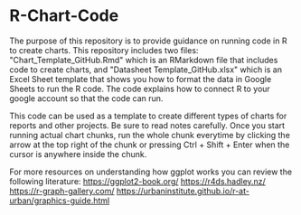 # R-Chart-Code
The purpose of this repository is to provide guidance on running code in R to create charts. This repository includes two files: "Chart_Template_GitHub.Rmd" which is an RMarkdown file that includes code to create charts, and "Datasheet Template_GitHub.xlsx" which is an Excel Sheet template that shows you how to format the data in Google Sheets to run the R code. The code explains how to connect R to your google account so that the code can run.

This code can be used as a template to create different types of charts for reports and other projects. Be sure to read notes carefully. Once you start running actual chart chunks, run the whole chunk everytime by clicking  the arrow at the top right of the chunk or pressing Ctrl + Shift + Enter when the cursor is anywhere inside the chunk. 

For more resources on understanding how ggplot works you can review the following literature:
<https://ggplot2-book.org/>
<https://r4ds.hadley.nz/>
<https://r-graph-gallery.com/>
<https://urbaninstitute.github.io/r-at-urban/graphics-guide.html>


